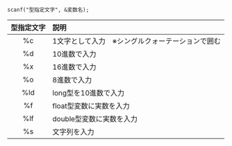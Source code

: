 ```
scanf("型指定文字", &変数名);
```
|型指定文字|説明|
|:-:|:--|
|%c|1文字として入力　※シングルクォーテーションで囲む|
|%d|10進数で入力|
|%x|16進数で入力|
|%o|8進数で入力|
|%ld|long型を10進数で入力|
|%f|float型変数に実数を入力|
|%lf|double型変数に実数を入力|
|%s|文字列を入力|
